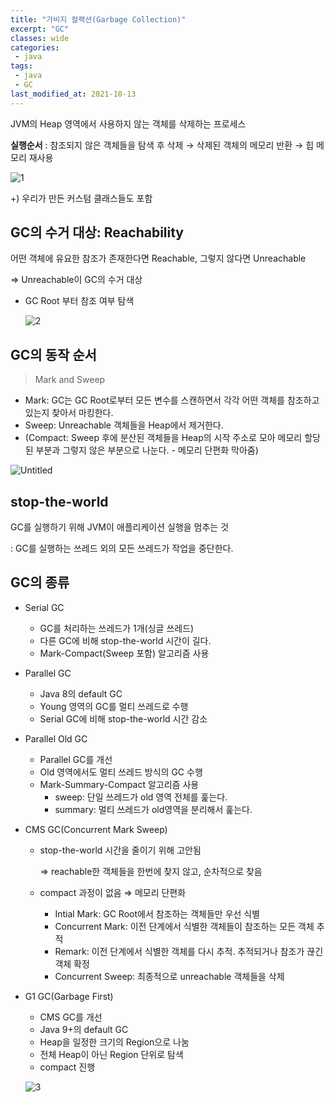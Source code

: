 ```yaml
---
title: "가비지 컬랙션(Garbage Collection)"
excerpt: "GC"
classes: wide
categories:
 - java
tags:
 - java
 - GC
last_modified_at: 2021-10-13
---
```


JVM의 Heap 영역에서 사용하지 않는 객체를 삭제하는 프로세스

**실행순서** : 참조되지 않은 객체들을 탐색 후 삭제 → 삭제된 객체의 메모리 반환 → 힙 메모리 재사용

![1](https://user-images.githubusercontent.com/26619776/137153667-ef57c3a3-6ca5-440a-a7e1-5e184a029863.png)

+) 우리가 만든 커스텀 클래스들도 포함

## GC의 수거 대상: Reachability

어떤 객체에 유요한 참조가 존재한다면 Reachable, 그렇지 않다면 Unreachable

⇒ Unreachable이 GC의 수거 대상

- GC Root 부터 참조 여부 탐색
    
    ![2](https://user-images.githubusercontent.com/26619776/137153780-2ac03462-7ea9-4402-a1eb-12c1312bdbce.png)
    

## GC의 동작 순서

> Mark and Sweep
> 
- Mark: GC는 GC Root로부터 모든 변수를 스캔하면서 각각 어떤 객체를 참조하고 있는지 찾아서 마킹한다.
- Sweep: Unreachable 객체들을 Heap에서 제거한다.
- (Compact: Sweep 후에 분산된 객체들을 Heap의 시작 주소로 모아 메모리 할당된 부분과 그렇지 않은 부분으로 나눈다. - 메모리 단편화 막아줌)

![Untitled](https://s3-us-west-2.amazonaws.com/secure.notion-static.com/2b7c167e-6327-4899-9333-eaccfd5213c1/Untitled.png)

## stop-the-world

GC를 실행하기 위해 JVM이 애플리케이션 실행을 멈추는 것

: GC를 실행하는 쓰레드 외의 모든 쓰레드가 작업을 중단한다.

## GC의 종류

- Serial GC
    - GC를 처리하는 쓰레드가 1개(싱글 쓰레드)
    - 다른 GC에 비해 stop-the-world 시간이 길다.
    - Mark-Compact(Sweep 포함) 알고리즘 사용
    
- Parallel GC
    - Java 8의 default GC
    - Young 영역의 GC를 멀티 쓰레드로 수행
    - Serial GC에 비해 stop-the-world 시간 감소
    
- Parallel Old GC
    - Parallel GC를 개선
    - Old 영역에서도 멀티 쓰레드 방식의 GC 수행
    - Mark-Summary-Compact 알고리즘 사용
        - sweep: 단일 쓰레드가 old 영역 전체를 훑는다.
        - summary: 멀티 쓰레드가 old영역을 분리해서 훑는다.
        
- CMS GC(Concurrent Mark Sweep)
    - stop-the-world 시간을 줄이기 위해 고안됨
        
        ⇒ reachable한 객체들을 한번에 찾지 않고, 순차적으로 찾음
        
    - compact 과정이 없음  ⇒ 메모리 단편화
        - Intial Mark: GC Root에서 참조하는 객체들만 우선 식별
        - Concurrent Mark: 이전 단계에서 식별한 객체들이 참조하는 모든 객체 추적
        - Remark: 이전 단계에서 식별한 객체를 다시 추적. 추적되거나 참조가 끊긴 객체 확정
        - Concurrent Sweep: 최종적으로 unreachable 객체들을 삭제
        
- G1 GC(Garbage First)
    - CMS GC를 개선
    - Java 9+의 default GC
    - Heap을 일정한 크기의 Region으로 나눔
    - 전체 Heap이 아닌 Region 단위로 탐색
    - compact 진행
    
    ![3](https://user-images.githubusercontent.com/26619776/137153884-1101e95c-9bf0-443d-8c93-6ba2513b2e90.png)
    
   
